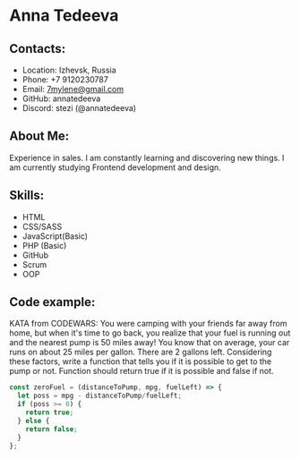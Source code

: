 # Anna Tedeeva


## Contacts:
* Location: Izhevsk, Russia
* Phone: +7 9120230787
* Email: 7mylene@gmail.com
* GitHub: annatedeeva
* Discord: stezi (@annatedeeva)

## About Me:
Experience in sales. I am constantly learning and discovering new things. I am currently studying Frontend development and design.

## Skills:
* HTML
* CSS/SASS
* JavaScript(Basic)
* PHP (Basic)
* GitHub
* Scrum
* OOP 

## Code example:
KATA from CODEWARS: You were camping with your friends far away from home, but when it's time to go back, you realize that your fuel is running out and the nearest pump is 50 miles away! You know that on average, your car runs on about 25 miles per gallon. There are 2 gallons left.
Considering these factors, write a function that tells you if it is possible to get to the pump or not.
Function should return true if it is possible and false if not.
```javascript
const zeroFuel = (distanceToPump, mpg, fuelLeft) => {
  let poss = mpg - distanceToPump/fuelLeft;
  if (poss >= 0) {
    return true; 
  } else {
    return false;
  }
};
```